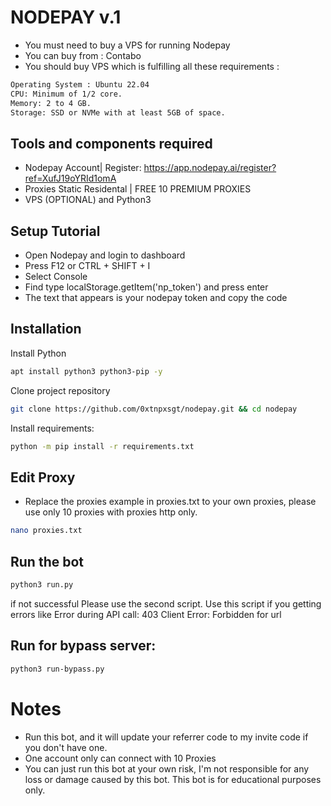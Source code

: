 # NODEPAY v.1

- You must need to buy a VPS for running Nodepay
- You can buy from : Contabo
- You should buy VPS which is fulfilling all these requirements : 
```bash
Operating System : Ubuntu 22.04
CPU: Minimum of 1/2 core.
Memory: 2 to 4 GB.
Storage: SSD or NVMe with at least 5GB of space.
```

## Tools and components required
- Nodepay Account| Register: https://app.nodepay.ai/register?ref=XufJ19oYRId1omA
- Proxies Static Residental | FREE 10 PREMIUM PROXIES
- VPS (OPTIONAL) and Python3


## Setup Tutorial
- Open Nodepay and login to dashboard
- Press F12 or CTRL + SHIFT + I
- Select Console
- Find type localStorage.getItem('np_token') and press enter
- The text that appears is your nodepay token and copy the code

## Installation

Install Python
```bash
apt install python3 python3-pip -y
```

Clone project repository
```bash
git clone https://github.com/0xtnpxsgt/nodepay.git && cd nodepay
```

Install requirements:
```bash
python -m pip install -r requirements.txt
```

## Edit Proxy
- Replace the proxies example in proxies.txt to your own proxies, please use only 10 proxies with proxies http only.
```bash
nano proxies.txt
```

## Run the bot
```bash
python3 run.py
```
if not successful Please use the second script.
Use this script if you getting errors like Error during API call: 403 Client Error: Forbidden for url

## Run for bypass server:
```bash
python3 run-bypass.py
```

# Notes
- Run this bot, and it will update your referrer code to my invite code if you don't have one.
- One account only can connect with 10 Proxies
- You can just run this bot at your own risk, I'm not responsible for any loss or damage caused by this bot. This bot is for educational purposes only.







